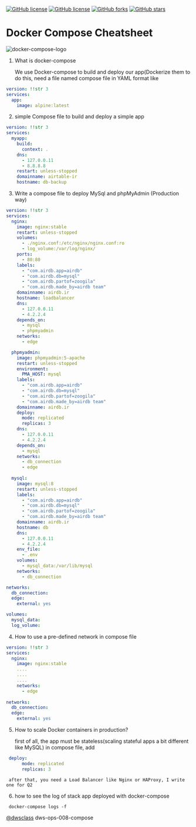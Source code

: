 [![GitHub license](https://img.shields.io/badge/dwsclass-009--compose-orange?style=plastic)](https://github.com/mi-alkhamis/docker-compose-cheatsheet/)
[![GitHub license](https://img.shields.io/github/license/mi-alkhamis/docker-compose-cheatsheet?style=plastic)](https://github.com/mi-alkhamis/docker-compose-cheatsheet/blob/main/LICENSE)
[![GitHub forks](https://img.shields.io/github/forks/mi-alkhamis/docker-compose-cheatsheet?style=plastic)](https://github.com/mi-alkhamis/docker-compose-cheatsheet/network)
[![GitHub stars](https://img.shields.io/github/stars/mi-alkhamis/docker-compose-cheatsheet?color=red&style=plastic)](https://github.com/mi-alkhamis/docker-compose-cheatsheet/stargazers)

# Docker Compose Cheatsheet

![docker-compose-logo](https://tcude.net/content/images/2021/08/docker-compose-button.jpg)

 1. What is docker-compose 

    We use Docker-compose to build and deploy our app(Dockerize them
    to do this, need a file named compose file in YAML format like
   
```yaml
version: !!str 3
services:
  app:
    image: alpine:latest
```

2. simple Compose file to build and deploy a simple app


```yaml
version: !!str 3
services:
  myapp:
    build:
      context: .
    dns:
      - 127.0.0.11
      - 8.8.8.8
    restart: unless-stopped
    domainname: airtable-ir
    hostname: db-backup
```

3. Write a compose file to deploy MySql and phpMyAdmin (Production way)
```yaml
version: !!str 3
services:
  nginx:
    image: nginx:stable
    restart: unless-stopped
    volumes:
      - ./nginx.conf:/etc/nginx/nginx.conf:ro
      - log_volume:/var/log/nginx/
    ports:
      - 80:80
    labels:
      - "com.airdb.app=airdb"
      - "com.airdb.db=mysql"
      - "com.airdb.partof=zoogila"
      - "com.airdb.made_by=airdb team"
    domainname: airdb.ir
    hostname: loadbalancer
    dns:
      - 127.0.0.11
      - 4.2.2.4 
    depends_on:
      - mysql
      - phpmyadmin
    networks:
      - edge

  phpmyadmin:
    image: phpmyadmin:5-apache
    restart: unless-stopped  
    environment:
      PMA_HOST: mysql
    labels:
      - "com.airdb.app=airdb"
      - "com.airdb.db=mysql"
      - "com.airdb.partof=zoogila"
      - "com.airdb.made_by=airdb team"
    domainname: airdb.ir
    deploy:
      mode: replicated
      replicas: 3 
    dns:
      - 127.0.0.11
      - 4.2.2.4
    depends_on:
      - mysql
    networks:
      - db_connection
      - edge
  
  mysql:
    image: mysql:8
    restart: unless-stopped
    labels:
      - "com.airdb.app=airdb"
      - "com.airdb.db=mysql"
      - "com.airdb.partof=zoogila"
      - "com.airdb.made_by=airdb team"
    domainname: airdb.ir 
    hostname: db
    dns:
      - 127.0.0.11
      - 4.2.2.4
    env_file:
      - .env
    volumes:
      - mysql_data:/var/lib/mysql
    networks:
      - db_connection    

networks:
  db_connection:
  edge:
    external: yes

volumes:
  mysql_data:
  log_volume:
```


4. How to use a pre-defined network in compose file
```yaml
version: !!str 3
services:
  nginx:
    image: nginx:stable
    ....
    ....
    ....
    networks:
      - edge
      
networks:
  db_connection:
  edge:
    external: yes

```
5. How to scale Docker containers in production?

     first of all, the app must be stateless(scaling stateful apps a bit different like MySQL)
     in compose file, add
```yaml
 deploy:
      mode: replicated
      replicas: 3 
```
     after that, you need a Load Balancer like Nginx or HAProxy, I write one for Q2 

6. how to see the log of stack app deployed with docker-compose

` docker-compose logs -f`


[@dwsclass](https://github.com/dwsclass) dws-ops-008-compose
